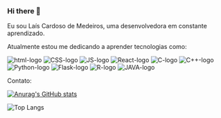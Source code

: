 ### Hi there 👋

Eu sou Laís Cardoso de Medeiros, uma desenvolvedora em constante aprendizado.

Atualmente estou me dedicando a aprender tecnologias como:
<div style="display: inline_block">
   <img src="https://img.shields.io/badge/HTML5-E34F26?style=for-the-badge&logo=html5&logoColor=white" alt="html-logo"/>
   <img src="https://img.shields.io/badge/CSS3-1572B6?style=for-the-badge&logo=css3&logoColor=white" alt="CSS-logo"/>
   <img src="https://img.shields.io/badge/JavaScript-323330?style=for-the-badge&logo=javascript&logoColor=F7DF1E" alt="JS-logo"/>
   <img src="https://img.shields.io/badge/React-20232A?style=for-the-badge&logo=react&logoColor=61DAFB" alt="React-logo"/>
   <img src="https://img.shields.io/badge/c-%2300599C.svg?style=for-the-badge&logo=c&logoColor=white" alt="C-logo"/>
   <img src="https://img.shields.io/badge/c++-%2300599C.svg?style=for-the-badge&logo=c%2B%2B&logoColor=white" alt="C++-logo"/>
   <img src="https://img.shields.io/badge/python-3670A0?style=for-the-badge&logo=python&logoColor=ffdd54" alt="Python-logo"/>
   <img src="h[ttps://img.shields.io/badge/fastify-%23000000.svg?style=for-the-badge&logo=fastify&logoColor=white](https://img.shields.io/badge/flask-%23000.svg?style=for-the-badge&logo=flask&logoColor=white)" alt="Flask-logo"/>
   <img src="https://img.shields.io/badge/r-%23276DC3.svg?style=for-the-badge&logo=r&logoColor=white" alt="R-logo"/>
   <img src="https://img.shields.io/badge/java-%23ED8B00.svg?style=for-the-badge&logo=openjdk&logoColor=white" alt="JAVA-logo"/>
   
</div>
   
   	

Contato:

[![Anurag's GitHub stats](https://github-readme-stats.vercel.app/api?username=lais-cardoso&show_icons=true&theme=radical)](https://github.com/anuraghazra/github-readme-stats)

![Top Langs](https://github-readme-stats.vercel.app/api/top-langs/?username=lais-cardoso&layout=compact)
